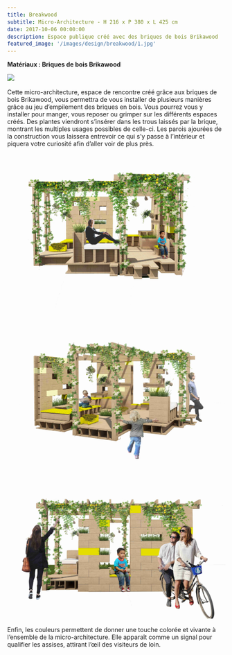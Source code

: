 ```yaml
---
title: Breakwood
subtitle: Micro-Architecture - H 216 x P 380 x L 425 cm
date: 2017-10-06 00:00:00
description: Espace publique créé avec des briques de bois Brikawood
featured_image: '/images/design/breakwood/1.jpg'
---
```


**Matériaux : Briques de bois Brikawood**

![](/images/design/breakwood/1.jpg)

Cette micro-architecture, espace de rencontre créé grâce aux briques de bois Brikawood, vous permettra de 
vous installer de plusieurs manières grâce au jeu d’empilement des briques en bois. Vous pourrez vous y 
installer pour manger, vous reposer ou grimper sur les différents espaces créés. Des plantes viendront 
s’insérer dans les trous laissés par la brique, montrant les multiples usages possibles de celle-ci. Les 
parois ajourées de la construction vous laissera entrevoir ce qui s’y passe à l’intérieur et piquera votre 
curiosité afin d’aller voir de plus près.

<div class="gallery" data-columns="3">
	<img src="/images/design/breakwood/2.jpg">
	<img src="/images/design/breakwood/3.jpg">
	<img src="/images/design/breakwood/4.jpg">
</div>

Enfin, les couleurs permettent de donner une touche colorée et vivante à l’ensemble de la micro-architecture. 
Elle apparaît comme un signal pour qualifier les assises, attirant l’œil des visiteurs de loin.
